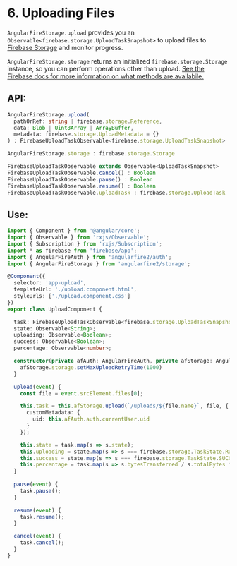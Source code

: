 # 6. Uploading Files

`AngularFireStorage.upload` provides you an `Observable<firebase.storage.UploadTaskSnapshot>` to upload files to [Firebase Storage](https://firebase.google.com/docs/storage/) and monitor progress.

`AngularFireStorage.storage` returns an initialized
`firebase.storage.Storage` instance, so you can perform operations other than upload. [See
the Firebase docs for more information on what methods are availabile.](https://firebase.google.com/docs/reference/js/firebase.storage.Storage)

## API:

```ts
AngularFireStorage.upload(
  pathOrRef: string | firebase.storage.Reference,
  data: Blob | Uint8Array | ArrayBuffer,
  metadata: firebase.storage.UploadMetadata = {}
) : FirebaseUploadTaskObservable<firebase.storage.UploadTaskSnapshot>

AngularFireStorage.storage : firebase.storage.Storage

FirebaseUploadTaskObservable extends Observable<UploadTaskSnapshot>
FirebaseUploadTaskObservable.cancel() : Boolean
FirebaseUploadTaskObservable.pause() : Boolean
FirebaseUploadTaskObservable.resume() : Boolean
FirebaseUploadTaskObservable.uploadTask : firebase.storage.UploadTask 
```

## Use:

```ts
import { Component } from '@angular/core';
import { Observable } from 'rxjs/Observable';
import { Subscription } from 'rxjs/Subscription';
import * as firebase from 'firebase/app';
import { AngularFireAuth } from 'angularfire2/auth';
import { AngularFireStorage } from 'angularfire2/storage';

@Component({
  selector: 'app-upload',
  templateUrl: './upload.component.html',
  styleUrls: ['./upload.component.css']
})
export class UploadComponent {

  task: FirebaseUploadTaskObservable<firebase.storage.UploadTaskSnapshot>;
  state: Observable<String>;
  uploading: Observable<Boolean>;
  success: Observable<Boolean>;
  percentage: Observable<number>;

  constructor(private afAuth: AngularFireAuth, private afStorage: AngularFireStorage) {
    afStorage.storage.setMaxUploadRetryTime(1000)
  }

  upload(event) {
    const file = event.srcElement.files[0];

    this.task = this.afStorage.upload(`/uploads/${file.name}`, file, {
      customMetadata: {
        uid: this.afAuth.auth.currentUser.uid
      }
    });

    this.state = task.map(s => s.state);
    this.uploading = state.map(s => s === firebase.storage.TaskState.RUNNING);
    this.success = state.map(s => s === firebase.storage.TaskState.SUCCESS);
    this.percentage = task.map(s => s.bytesTransferred / s.totalBytes * 100);
  }
  
  pause(event) {
    task.pause();
  }

  resume(event) {
    task.resume();
  }

  cancel(event) {
    task.cancel();
  }
}
```